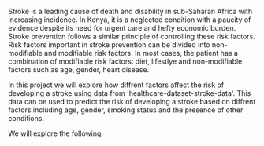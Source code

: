 
Stroke is a leading cause of death and disability in sub-Saharan Africa with increasing incidence. In Kenya, it is a neglected condition with a paucity of evidence despite its need for urgent care and hefty economic burden. Stroke prevention follows a similar principle of controlling these risk factors. Risk factors important in stroke prevention can be divided into non-modifiable and modifiable risk factors. In most cases, the patient has a combination of modifiable risk factors: diet, lifestlye and non-modifiable factors such as age, gender, heart disease.


In this project we will explore how diffrent factors affect the risk of developing a stroke using data from 'healthcare-dataset-stroke-data'. This data can be used to predict the risk of developing a stroke based on diffrent factors including age, gender, smoking status and the presence of other conditions.



We will explore the following:

